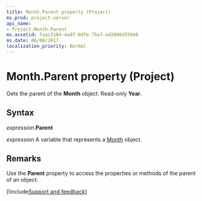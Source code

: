 ```yaml
---
title: Month.Parent property (Project)
ms.prod: project-server
api_name:
- Project.Month.Parent
ms.assetid: faac3164-4a07-0dfe-75e7-ad2006d350e8
ms.date: 06/08/2017
localization_priority: Normal
---
```



# Month.Parent property (Project)

Gets the parent of the  **Month** object. Read-only **Year**.


## Syntax

_expression_.**Parent**

_expression_ A variable that represents a [Month](./Project.Month.md) object.


## Remarks

Use the  **Parent** property to access the properties or methods of the parent of an object.

[!include[Support and feedback](~/includes/feedback-boilerplate.md)]